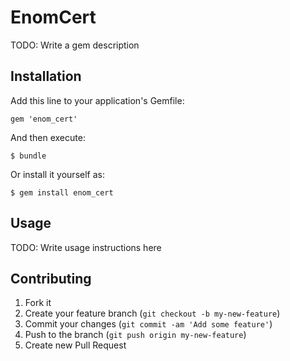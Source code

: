 # EnomCert

TODO: Write a gem description

## Installation

Add this line to your application's Gemfile:

    gem 'enom_cert'

And then execute:

    $ bundle

Or install it yourself as:

    $ gem install enom_cert

## Usage

TODO: Write usage instructions here

## Contributing

1. Fork it
2. Create your feature branch (`git checkout -b my-new-feature`)
3. Commit your changes (`git commit -am 'Add some feature'`)
4. Push to the branch (`git push origin my-new-feature`)
5. Create new Pull Request
